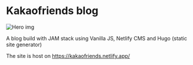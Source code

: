 # Kakaofriends blog

![Hero img]("https://imgur.com/inlYesg")

A blog build with JAM stack using Vanilla JS, Netlify CMS and Hugo (static site generator)

The site is host on https://kakaofriends.netlify.app/

